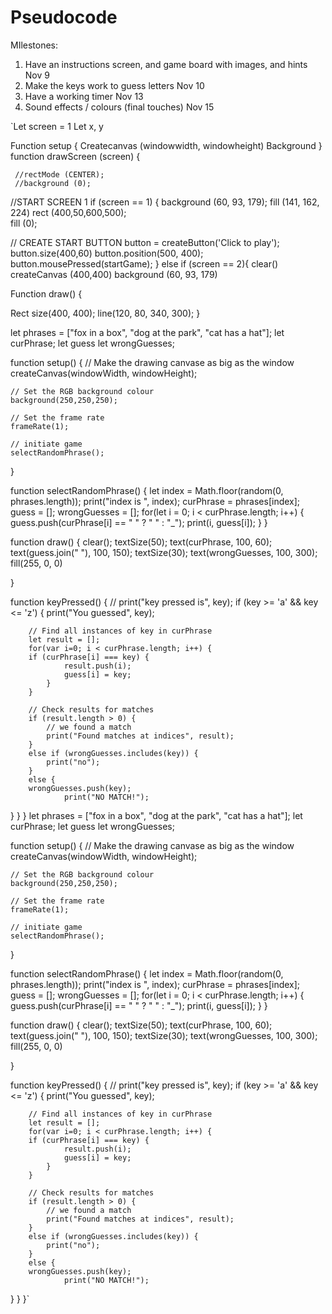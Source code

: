 # Pseudocode
 
 MIlestones:
1. Have an instructions screen, and game board with images, and hints Nov 9
2. Make the keys work to guess letters Nov 10
3. Have a working timer Nov 13
5. Sound effects / colours (final touches)  Nov 15



`Let screen = 1
Let x, y

Function setup {
Createcanvas (windowwidth, windowheight) 
Background
}
function drawScreen (screen) {
	
	 //rectMode (CENTER);
	 //background (0);
   
  //START SCREEN 1
  if (screen == 1) { 
 		background (60, 93, 179);
 		fill (141, 162, 224)
		rect (400,50,600,500);   
  	fill (0);
  	
 // CREATE START BUTTON
		button = createButton('Click to play');
		button.size(400,60)
  	button.position(500, 400);
  	button.mousePressed(startGame);
  } else if (screen == 2){
    clear()
		createCanvas (400,400)
		background (60, 93, 179)


Function draw() {

Rect 
size(400, 400);
line(120, 80, 340, 300);
 }

let phrases = ["fox in a box", "dog at the park", "cat has a hat"];
let curPhrase;
let guess
let wrongGuesses;

function setup() {
	// Make the drawing canvase as big as the window
	createCanvas(windowWidth, windowHeight);
	
	// Set the RGB background colour
	background(250,250,250);
	
	// Set the frame rate
	frameRate(1);
	
	// initiate game
	selectRandomPhrase();
}

function selectRandomPhrase() {
	let index = Math.floor(random(0, phrases.length));
	print("index is ", index);
	curPhrase = phrases[index];
	guess = [];
	wrongGuesses = [];
	for(let i = 0; i < curPhrase.length; i++) {
		guess.push(curPhrase[i] == " " ? " " : "_"); 
		print(i, guess[i]);
	}
}

function draw() {
	clear();
	textSize(50);
	text(curPhrase, 100, 60);
	text(guess.join(" "), 100, 150);
	textSize(30);
	text(wrongGuesses, 100, 300);
		fill(255, 0, 0)
	
	
}

function keyPressed() {
	// print("key pressed is", key);
  if (key >= 'a' && key <= 'z') { 
		print("You guessed", key);
		
		// Find all instances of key in curPhrase
		let result = [];
		for(var i=0; i < curPhrase.length; i++) {
    	if (curPhrase[i] === key) {
				result.push(i);
				guess[i] = key;
			}
		}
		
		// Check results for matches
		if (result.length > 0) {
			// we found a match
			print("Found matches at indices", result);
		}
		else if (wrongGuesses.includes(key)) {
			print("no");
		}
		else {
		wrongGuesses.push(key);
				print("NO MATCH!");
  }
}
}
let phrases = ["fox in a box", "dog at the park", "cat has a hat"];
let curPhrase;
let guess
let wrongGuesses;

function setup() {
	// Make the drawing canvase as big as the window
	createCanvas(windowWidth, windowHeight);
	
	// Set the RGB background colour
	background(250,250,250);
	
	// Set the frame rate
	frameRate(1);
	
	// initiate game
	selectRandomPhrase();
}

function selectRandomPhrase() {
	let index = Math.floor(random(0, phrases.length));
	print("index is ", index);
	curPhrase = phrases[index];
	guess = [];
	wrongGuesses = [];
	for(let i = 0; i < curPhrase.length; i++) {
		guess.push(curPhrase[i] == " " ? " " : "_"); 
		print(i, guess[i]);
	}
}

function draw() {
	clear();
	textSize(50);
	text(curPhrase, 100, 60);
	text(guess.join(" "), 100, 150);
	textSize(30);
	text(wrongGuesses, 100, 300);
		fill(255, 0, 0)
	
	
}

function keyPressed() {
	// print("key pressed is", key);
  if (key >= 'a' && key <= 'z') { 
		print("You guessed", key);
		
		// Find all instances of key in curPhrase
		let result = [];
		for(var i=0; i < curPhrase.length; i++) {
    	if (curPhrase[i] === key) {
				result.push(i);
				guess[i] = key;
			}
		}
		
		// Check results for matches
		if (result.length > 0) {
			// we found a match
			print("Found matches at indices", result);
		}
		else if (wrongGuesses.includes(key)) {
			print("no");
		}
		else {
		wrongGuesses.push(key);
				print("NO MATCH!");
  }
}
}` 


